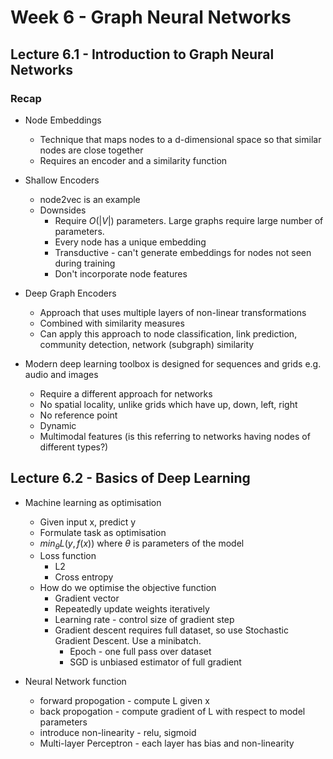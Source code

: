 # Week 6 - Graph Neural Networks

## Lecture 6.1 - Introduction to Graph Neural Networks

### Recap

- Node Embeddings
    - Technique that maps nodes to a d-dimensional space so that similar nodes are close together
    - Requires an encoder and a similarity function

- Shallow Encoders
    - node2vec is an example
    - Downsides
        - Require $O(|V|)$ parameters. Large graphs require large number of parameters.
        - Every node has a unique embedding
        - Transductive - can't generate embeddings for nodes not seen during training
        - Don't incorporate node features

- Deep Graph Encoders
    - Approach that uses multiple layers of non-linear transformations
    - Combined with similarity measures
    - Can apply this approach to node classification, link prediction, community detection, network (subgraph) similarity
 
 - Modern deep learning toolbox is designed for sequences and grids e.g. audio and images
     - Require a different approach for networks
     - No spatial locality, unlike grids which have up, down, left, right
     - No reference point
     - Dynamic
     - Multimodal features (is this referring to networks having nodes of different types?)

## Lecture 6.2 - Basics of Deep Learning

- Machine learning as optimisation
    - Given input x, predict y
    - Formulate task as optimisation
    - $min_\theta L(y,f(x))$ where $\theta$ is parameters of the model
    - Loss function
        - L2
        - Cross entropy
    - How do we optimise the objective function
        - Gradient vector
        - Repeatedly update weights iteratively
        - Learning rate  - control size of gradient step
        - Gradient descent requires full dataset, so use Stochastic Gradient Descent. Use a minibatch.
            - Epoch - one full pass over dataset
            - SGD is unbiased estimator of full gradient
          
- Neural Network function
    - forward propogation - compute L given x
    - back propogation - compute gradient of L with respect to model parameters
    - introduce non-linearity - relu, sigmoid
    - Multi-layer Perceptron - each layer has bias and non-linearity

